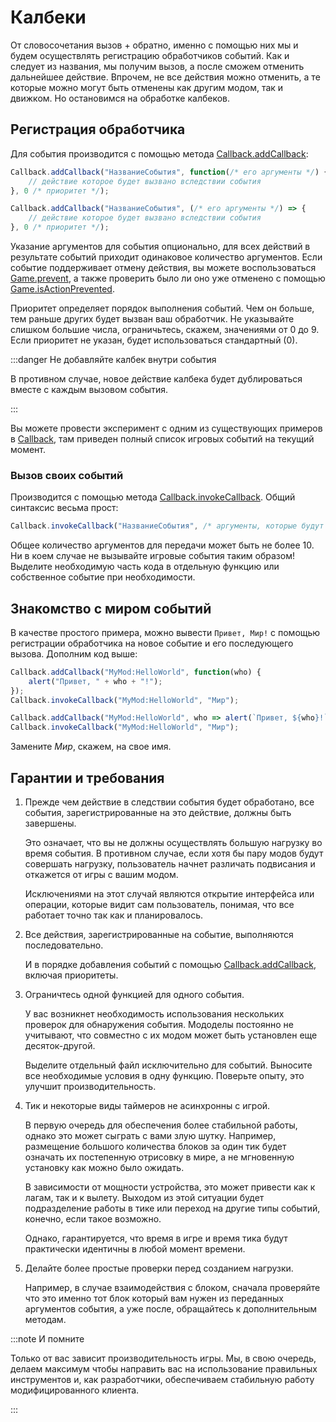# Калбеки

От словосочетания вызов + обратно, именно с помощью них мы и будем осуществлять регистрацию обработчиков событий. Как и следует из названия, мы получим вызов, а после сможем отменить дальнейшее действие. Впрочем, не все действия можно отменить, а те которые можно могут быть отменены как другим модом, так и движком. Но остановимся на обработке калбеков.

## Регистрация обработчика

Для события производится с помощью метода [Callback.addCallback](/api/Callback/addCallback):

<Tabs groupId="scripting-language">
<TabItem value="js" label="JavaScript">

```js
Callback.addCallback("НазваниеСобытия", function(/* его аргументы */) {
    // действие которое будет вызвано вследствии события
}, 0 /* приоритет */);
```

</TabItem>
<TabItem value="ts" label="TypeScript">

```ts
Callback.addCallback("НазваниеСобытия", (/* его аргументы */) => {
    // действие которое будет вызвано вследствии события
}, 0 /* приоритет */);
```

</TabItem>
</Tabs>

Указание аргументов для события опционально, для всех действий в результате событий приходит одинаковое количество аргументов. Если событие поддерживает отмену действия, вы можете воспользоваться [Game.prevent](/api/Game/prevent), а также проверить было ли оно уже отменено с помощью [Game.isActionPrevented](/api/Game/isActionPrevented).

Приоритет определяет порядок выполнения событий. Чем он больше, тем раньше других будет вызван ваш обработчик. Не указывайте слишком большие числа, ограничьтесь, скажем, значениями от 0 до 9. Если приоритет не указан, будет использоваться стандартный (0).

:::danger Не добавляйте калбек внутри события

В противном случае, новое действие калбека будет дублироваться вместе с каждым вызовом события.

:::

Вы можете провести эксперимент с одним из существующих примеров в [Callback](/api/Callback/addCallback), там приведен полный список игровых событий на текущий момент.

### Вызов своих событий

Производится с помощью метода [Callback.invokeCallback](/api/Callback/invokeCallback). Общий синтаксис весьма прост:

```js
Callback.invokeCallback("НазваниеСобытия", /* аргументы, которые будут переданы в событие */); 
```

Общее количество аргументов для передачи может быть не более 10. Ни в коем случае не вызывайте игровые события таким образом! Выделите необходимую часть кода в отдельную функцию или собственное событие при необходимости.

## Знакомство с миром событий

В качестве простого примера, можно вывести `Привет, Мир!` с помощью регистрации обработчика на новое событие и его последующего вызова. Дополним код выше:

<Tabs groupId="scripting-language">
<TabItem value="js" label="JavaScript">

```js
Callback.addCallback("MyMod:HelloWorld", function(who) {
    alert("Привет, " + who + "!");
});
Callback.invokeCallback("MyMod:HelloWorld", "Мир");
```

</TabItem>
<TabItem value="ts" label="TypeScript">

```ts
Callback.addCallback("MyMod:HelloWorld", who => alert(`Привет, ${who}!`));
Callback.invokeCallback("MyMod:HelloWorld", "Мир");
```

</TabItem>
</Tabs>

Замените *Мир*, скажем, на свое имя.

## Гарантии и требования

1. Прежде чем действие в следствии события будет обработано, все события, зарегистрированные на это действие, должны быть завершены.

    Это означает, что вы не должны осуществлять большую нагрузку во время события. В противном случае, если хотя бы пару модов будут совершать нагрузку, пользователь начнет различать подвисания и откажется от игры с вашим модом.

    Исключениями на этот случай являются открытие интерфейса или операции, которые видит сам пользователь, понимая, что все работает точно так как и планировалось.

2. Все действия, зарегистрированные на событие, выполняются последовательно.

    И в порядке добавления событий с помощью [Callback.addCallback](/api/Callback/addCallback), включая приоритеты.

3. Ограничтесь одной функцией для одного события.

    У вас возникнет необходимость использования нескольких проверок для обнаружения события. Мододелы постоянно не учитывают, что совместно с их модом может быть установлен еще десяток-другой.

    Выделите отдельный файл исключительно для событий. Выносите все необходимые условия в одну функцию. Поверьте опыту, это улучшит производительность.

4. Тик и некоторые виды таймеров не асинхронны с игрой.

    В первую очередь для обеспечения более стабильной работы, однако это может сыграть с вами злую шутку. Например, размещение большого количества блоков за один тик будет означать их постепенную отрисовку в мире, а не мгновенную установку как можно было ожидать.

    В зависимости от мощности устройства, это может привести как к лагам, так и к вылету. Выходом из этой ситуации будет подразделение работы в тике или переход на другие типы событий, конечно, если такое возможно.

    Однако, гарантируется, что время в игре и время тика будут практически идентичны в любой момент времени.

5. Делайте более простые проверки перед созданием нагрузки.

    Например, в случае взаимодействия с блоком, сначала проверяйте что это именно тот блок который вам нужен из переданных аргументов события, а уже после, обращайтесь к дополнительным методам.

:::note И помните

Только от вас зависит производительность игры. Мы, в свою очередь, делаем максимум чтобы направить вас на использование правильных инструментов и, как разработчики, обеспечиваем стабильную работу модифицированного клиента.

:::

